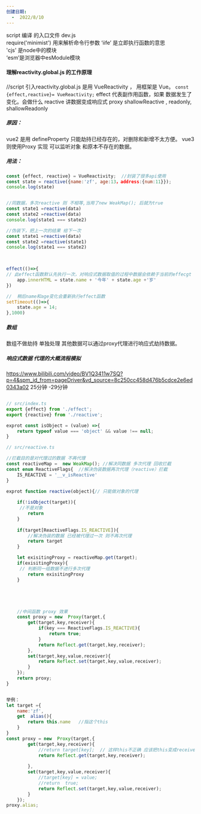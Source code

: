 ```yaml
---
创建日期:
  -  2022/8/10 
---
```


script   编译 的入口文件
		dev.js      
		 require('minimist')   用来解析命令行参数
	‘iife’  是立即执行函数的意思    
	'cjs'  是node中的模块   
	‘esm’是浏览器中esModule模块



#### 理解reactivity.global.js 的工作原理
//script 引入reactivity.global.js  是用 VueReactivity ， 用框架是 Vue。
`const {effect,reactive}= VueReactivity;`
effect   代表副作用函数，如果 数据发生了变化。会做什么
reactive  讲数据变成响应式  proxy
shallowReactive  , readonly, shallowReadonly 

##### 原因：
vue2 是用 defineProperty 只能劫持已经存在的，对删除和新增不太方便。
vue3则使用Proxy 实现 可以监听对象 和原本不存在的数据。
##### 用法：
	
```javascript
const {effect, reactive} = VueReactivity;  //封装了很多api使用
const state = reactive({name:'zf', age:13，address:{num:11}});
console.log(state)


//同数据，多次reactive 则 不相等,当用了new WeakMap(); 后就为true
const state1 =reactive(data)
const state2 =reactive(data)
console.log(state1 === state2)

//伪装下，把上一次的结果 给下一次
const state1 =reactive(data)
const state2 =reactive(state1)
console.log(state1 === state2)


 
effect(()=>{
// 此effect函数默认先执行一次，对响应式数据取值的过程中数据会依赖于当前的effecgt
	app.innerHTML = state.name + '今年' + state.age +'岁'
})

//  稍后name和age变化会重新执行effect函数
setTimeout(()=>{
	state.age = 14;
},1000)
```


##### 数组 
数组不做劫持 单独处理  其他数据可以通过proxy代理进行响应式劫持数据。


##### 响应式数据 代理的大概流程模拟
https://www.bilibili.com/video/BV1Q3411w7SQ?p=4&spm_id_from=pageDriver&vd_source=8c250cc458d476b5cdce2e6ed0343a02
25分钟 -29分钟
```javascript

// src/index.ts
export {effect} from './effect';
export {reactive} from './reactive';

exprot const isObject = (value) =>{
	return typeof value === 'object' && value !== null;
}

// src/reactive.ts

//拦截目的是对代理过的数据 不再代理
const reactiveMap =  new WeakMap(); //解决同数据 多次代理 回收拦截
const enum ReactiveFlags{  //解决伪装数据再次代理（reactive）拦截
	IS_REACTIVE = '__v_isReactive'
}

exprot function reactive(object){// 只能做对象的代理
	
	if(!isObject(target)){
	 //不是对象
		return
	}
	
	if(target[ReactiveFlags.IS_REACTIVE]){
		//解决伪装的数据 已经被代理过一次 则不再次代理
		return target
	}

	let exisitingProxy = reactiveMap.get(target);
	if(exisitingProxy){
	 // 判断同一组数据不进行多次代理
		return exisitingProxy
	}





	//中间函数 proxy 效果
	const proxy = new  Proxy(target,{
		get(target,key,receiver){
			if(key === ReactiveFlags.IS_REACTIVE){
				return true;
			}
			return Reflect.get(target,key,receiver);
		},
		set(target,key,value,receiver){
			return Reflect.set(target,key,value,receiver);
		}
	}); 
	return proxy;
}


举例：
let target ={
	name:'zf',
	get  alias(){
		return this.name   //指这个this
	}
}
const proxy = new  Proxy(target,{
		get(target,key,receiver){
			//return target[key];  // 这样this不正确 应该把this变成receiver
			return Reflect.get(target,key,receiver);
			
		},
		set(target,key,value,receiver){
			//target[key] = value;
			//return  true;
			return Reflect.set(target,key,value,receiver);
		}
	}); 
proxy.alias;

```
